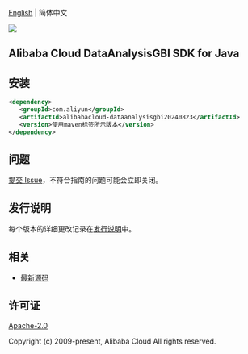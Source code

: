 [English](README.md) | 简体中文

![](https://aliyunsdk-pages.alicdn.com/icons/AlibabaCloud.svg)

## Alibaba Cloud DataAnalysisGBI SDK for Java

## 安装

```xml
<dependency>
   <groupId>com.aliyun</groupId>
   <artifactId>alibabacloud-dataanalysisgbi20240823</artifactId>
   <version>使用maven标签所示版本</version>
</dependency>
```

## 问题

[提交 Issue](https://github.com/aliyun/alibabacloud-java-async-sdk/issues/new)，不符合指南的问题可能会立即关闭。

## 发行说明

每个版本的详细更改记录在[发行说明](./ChangeLog.txt)中。

## 相关

- [最新源码](https://github.com/aliyun/alibabacloud-async-java-sdk/)

## 许可证

[Apache-2.0](http://www.apache.org/licenses/LICENSE-2.0)

Copyright (c) 2009-present, Alibaba Cloud All rights reserved.
